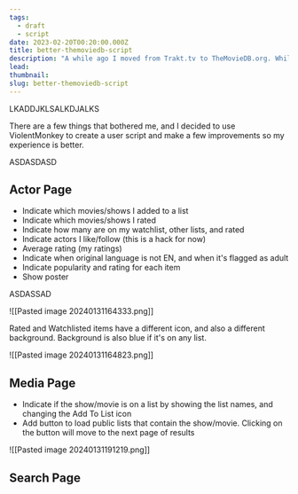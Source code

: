 ```yaml
---
tags:
  - draft
  - script
date: 2023-02-20T00:20:00.000Z
title: better-themoviedb-script
description: "A while ago I moved from Trakt.tv to TheMovieDB.org. While I love it, there are a few things it could be better. So I though: why not a script?"
lead: 
thumbnail: 
slug: better-themoviedb-script
---
```

LKADDJKLSALKDJALKS

There are a few things that bothered me, and I decided to use ViolentMonkey to create a user script and make a few improvements so my experience is better.

ASDASDASD

## Actor Page

- Indicate which movies/shows I added to a list
- Indicate which movies/shows I rated
- Indicate how many are on my watchlist, other lists, and rated
- Indicate actors I like/follow (this is a hack for now)
- Average rating (my ratings)
- Indicate when original language is not EN, and when it's flagged as adult
- Indicate popularity and rating for each item
- Show poster

ASDASSAD

![[Pasted image 20240131164333.png]]

Rated and Watchlisted items have a different icon, and also a different background. Background is also blue if it's on any list.

![[Pasted image 20240131164823.png]]

## Media Page

- Indicate if the show/movie is on a list by showing the list names, and changing the Add To List icon
- Add button to load public lists that contain the show/movie. Clicking on the button will move to the next page of results

![[Pasted image 20240131191219.png]]

## Search Page

